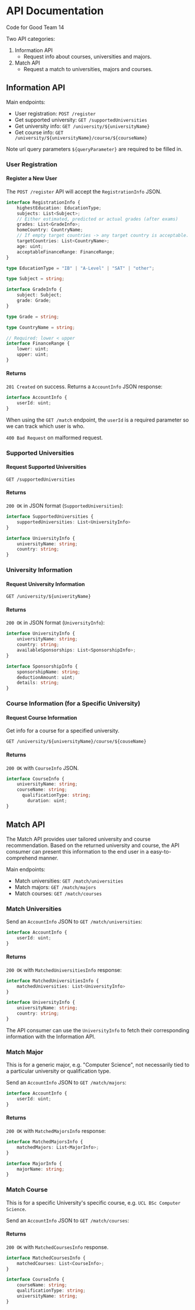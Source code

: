 # API Documentation

Code for Good Team 14

Two API categories:

1. Information API
    - Request info about courses, universities and majors.
2. Match API
    - Request a match to universities, majors and courses.

## Information API

Main endpoints:

- User registration: `POST /register`
- Get supported university: `GET /supportedUniversities`
- Get university info: `GET /university/${universityName}`
- Get course info: `GET /university/${universityName}/course/${courseName}`

Note url query parameters `${queryParameter}` are required to be filled in.

### User Registration

#### Register a New User

The `POST /register` API will accept the `RegistrationInfo` JSON.

```typescript
interface RegistrationInfo {
    highestEducation: EducationType;
    subjects: List<Subject>;
    // Either estimated, predicted or actual grades (after exams)
    grades: List<GradeInfo>;
    homeCountry: CountryName;
    // If empty target countries -> any target country is acceptable.
    targetCountries: List<CountryName>;
    age: uint;
    acceptableFinanceRange: FinanceRange;
}

type EducationType = "IB" | "A-Level" | "SAT" | "other";

type Subject = string;

interface GradeInfo {
    subject: Subject;
    grade: Grade;
}

type Grade = string;

type CountryName = string;

// Required: lower < upper
interface FinanceRange {
    lower: uint;
    upper: uint;
}
```

#### Returns

`201 Created` on success. Returns a `AccountInfo` JSON response:

```typescript
interface AccountInfo {
    userId: uint;
}
```

When using the `GET /match` endpoint, the `userId` is a required parameter
so we can track which user is who.

`400 Bad Request` on malformed request.

### Supported Universities

#### Request Supported Universities

`GET /supportedUniversities`

#### Returns

`200 OK` in JSON format (`SupportedUniversities`):

```typescript
interface SupportedUniversities {
    supportedUniversities: List<UniversityInfo>
}

interface UniversityInfo {
    universityName: string;
    country: string;
}
```

### University Information

#### Request University Information

`GET /university/${univerityName}`

#### Returns

`200 OK` in JSON format (`UniversityInfo`):

```typescript
interface UniversityInfo {
    universityName: string;
    country: string;
    availableSponsorships: List<SponsorshipInfo>;
}

interface SponsorshipInfo {
    sponsorshipName: string;
    deductionAmount: uint;
    details: string;
}
```

### Course Information (for a Specific University)

#### Request Course Information

Get info for a course for a specified university.

`GET /university/${universityName}/course/${couseName}`

#### Returns

`200 OK` with `CourseInfo` JSON.

```typescript
interface CourseInfo {
    universityName: string;
    courseName: string;
	  qualificationType: string;
		duration: uint;
}
```

## Match API

The Match API provides user tailored university and course recommendation.
Based on the returned university and course, the API consumer can present this 
information to the end user in a easy-to-comprehend manner.

Main endpoints:

- Match universities: `GET /match/universities`
- Match majors: `GET /match/majors`
- Match courses: `GET /match/courses`

### Match Universities

Send an `AccountInfo` JSON to `GET /match/universities`:

```typescript
interface AccountInfo {
    userId: uint;
}
```

#### Returns

`200 OK` with `MatchedUniversitiesInfo` response:

```typescript
interface MatchedUniversitiesInfo {
    matchedUniversities: List<UniversityInfo>
}

interface UniversityInfo {
    universityName: string;
    country: string;
}
```

The API consumer can use the `UniversityInfo` to fetch their corresponding
information with the Information API.

### Match Major

This is for a generic major, e.g. "Computer Science", not necessarily tied to
a particular university or qualification type.

Send an `AccountInfo` JSON to `GET /match/majors`:

```typescript
interface AccountInfo {
    userId: uint;
}
```

#### Returns

`200 OK` with `MatchedMajorsInfo` response:

```typescript
interface MatchedMajorsInfo {
    matchedMajors: List<MajorInfo>;
}

interface MajorInfo {
    majorName: string;
}
```

### Match Course

This is for a specific University's specific course, e.g. 
`UCL BSc Computer Science`.

Send an `AccountInfo` JSON to `GET /match/courses`:

#### Returns

`200 OK` with `MatchedCoursesInfo` response.

```typescript
interface MatchedCoursesInfo {
    matchedCourses: List<CourseInfo>;
}

interface CourseInfo {
    courseName: string;
    qualificationType: string;
    universityName: string;
}
```
